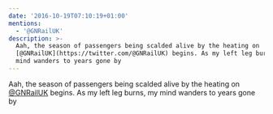 ```yaml
---
date: '2016-10-19T07:10:19+01:00'
mentions:
  - '@GNRailUK'
description: >-
  Aah, the season of passengers being scalded alive by the heating on
  [@GNRailUK](https://twitter.com/@GNRailUK) begins. As my left leg burns, my
  mind wanders to years gone by
---
```

Aah, the season of passengers being scalded alive by the heating on [@GNRailUK](https://twitter.com/@GNRailUK) begins. As my left leg burns, my mind wanders to years gone by
